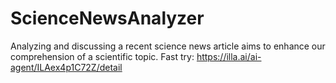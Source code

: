# ScienceNewsAnalyzer
Analyzing and discussing a recent science news article aims to enhance our comprehension of a scientific topic.
Fast try: https://illa.ai/ai-agent/ILAex4p1C72Z/detail
